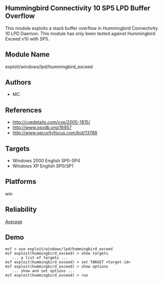 ## Hummingbird Connectivity 10 SP5 LPD Buffer Overflow

This module exploits a stack buffer overflow in Hummingbird 
Connectivity 10 LPD Daemon. This module has only been tested 
against Hummingbird Exceed v10 with SP5.


## Module Name
exploit/windows/lpd/hummingbird_exceed

## Authors
* MC


## References
* http://cvedetails.com/cve/2005-1815/
* http://www.osvdb.org/16957
* http://www.securityfocus.com/bid/13788



## Targets
* Windows 2000 English SP0-SP4
* Windows XP English SP0/SP1


## Platforms
win

## Reliability
[Average](https://github.com/rapid7/metasploit-framework/wiki/Exploit-Ranking)

## Demo

```
msf > use exploit/windows/lpd/hummingbird_exceed
msf exploit(hummingbird_exceed) > show targets
   ... a list of targets ...
msf exploit(hummingbird_exceed) > set TARGET <target-id>
msf exploit(hummingbird_exceed) > show options
   ... show and set options ...
msf exploit(hummingbird_exceed) > run
```
    
    